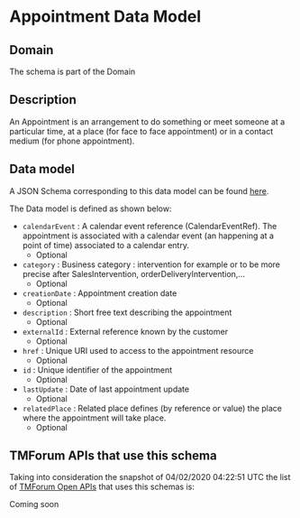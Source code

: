 # Appointment Data Model

## Domain

The  schema is part of the  Domain

## Description

An Appointment is an arrangement to do something or meet someone at a particular time, at a place (for face to face appointment) or in a contact medium (for phone appointment).

## Data model

A JSON Schema corresponding to this data model can be found
[here](https://github.com/tmforum-rand/schemas/blob/candidates/Customer/Appointment.schema.json).

The Data model is defined as shown below:
- `calendarEvent` : A calendar event reference (CalendarEventRef). The appointment is associated with a calendar event (an happening at a point of time) associated to a calendar entry.
  - Optional
- `category` : Business category : intervention for example or to be more precise after SalesIntervention, orderDeliveryIntervention,...
  - Optional
- `creationDate` : Appointment creation date
  - Optional
- `description` : Short free text describing the appointment
  - Optional
- `externalId` : External reference known by the customer
  - Optional
- `href` : Unique URI used to access to the appointment resource
  - Optional
- `id` : Unique identifier of the appointment
  - Optional
- `lastUpdate` : Date of last appointment update
  - Optional
- `relatedPlace` : Related place defines (by reference or value) the place where the appointment will take place.
  - Optional




## TMForum APIs that use this schema

Taking into consideration the snapshot of 04/02/2020 04:22:51 UTC the list of [TMForum Open APIs](https://www.tmforum.org/open-apis/) that uses this schemas is:

Coming soon